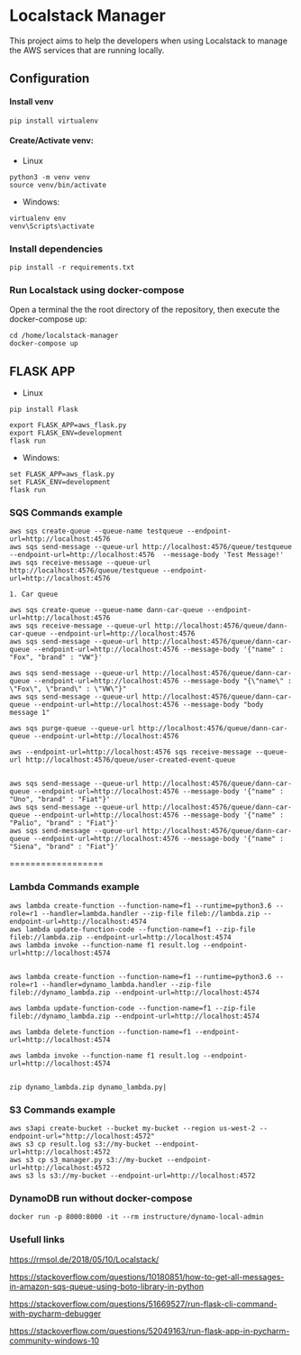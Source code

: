

# Localstack Manager

This project aims to help the developers when using Localstack to manage the AWS services that are running locally.


## Configuration

#### Install venv
```
pip install virtualenv
```

#### Create/Activate venv:
- Linux
```
python3 -m venv venv
source venv/bin/activate
```

- Windows:
```
virtualenv env
venv\Scripts\activate
```

### Install dependencies
``` 
pip install -r requirements.txt
```

### Run Localstack using docker-compose

Open a terminal the the root directory of the repository, then execute the docker-compose up:

```
cd /home/localstack-manager
docker-compose up
```

## FLASK APP

- Linux
```
pip install Flask

export FLASK_APP=aws_flask.py
export FLASK_ENV=development
flask run
```

- Windows:
 ```
set FLASK_APP=aws_flask.py
set FLASK_ENV=development
flask run
```


### SQS Commands example
```
aws sqs create-queue --queue-name testqueue --endpoint-url=http://localhost:4576 
aws sqs send-message --queue-url http://localhost:4576/queue/testqueue  --endpoint-url=http://localhost:4576  --message-body 'Test Message!' 
aws sqs receive-message --queue-url http://localhost:4576/queue/testqueue --endpoint-url=http://localhost:4576
```
```
1. Car queue

aws sqs create-queue --queue-name dann-car-queue --endpoint-url=http://localhost:4576
aws sqs receive-message --queue-url http://localhost:4576/queue/dann-car-queue --endpoint-url=http://localhost:4576
aws sqs send-message --queue-url http://localhost:4576/queue/dann-car-queue --endpoint-url=http://localhost:4576 --message-body '{"name" : "Fox", "brand" : "VW"}'

aws sqs send-message --queue-url http://localhost:4576/queue/dann-car-queue --endpoint-url=http://localhost:4576 --message-body "{\"name\" : \"Fox\", \"brand\" : \"VW\"}" 
aws sqs send-message --queue-url http://localhost:4576/queue/dann-car-queue --endpoint-url=http://localhost:4576 --message-body "body message 1" 

aws sqs purge-queue --queue-url http://localhost:4576/queue/dann-car-queue --endpoint-url=http://localhost:4576

aws --endpoint-url=http://localhost:4576 sqs receive-message --queue-url http://localhost:4576/queue/user-created-event-queue


aws sqs send-message --queue-url http://localhost:4576/queue/dann-car-queue --endpoint-url=http://localhost:4576 --message-body '{"name" : "Uno", "brand" : "Fiat"}'
aws sqs send-message --queue-url http://localhost:4576/queue/dann-car-queue --endpoint-url=http://localhost:4576 --message-body '{"name" : "Palio", "brand" : "Fiat"}'
aws sqs send-message --queue-url http://localhost:4576/queue/dann-car-queue --endpoint-url=http://localhost:4576 --message-body '{"name" : "Siena", "brand" : "Fiat"}'

```

==================
### Lambda Commands example
```
aws lambda create-function --function-name=f1 --runtime=python3.6 --role=r1 --handler=lambda.handler --zip-file fileb://lambda.zip --endpoint-url=http://localhost:4574
aws lambda update-function-code --function-name=f1 --zip-file fileb://lambda.zip --endpoint-url=http://localhost:4574
aws lambda invoke --function-name f1 result.log --endpoint-url=http://localhost:4574


aws lambda create-function --function-name=f1 --runtime=python3.6 --role=r1 --handler=dynamo_lambda.handler --zip-file fileb://dynamo_lambda.zip --endpoint-url=http://localhost:4574 

aws lambda update-function-code --function-name=f1 --zip-file fileb://dynamo_lambda.zip --endpoint-url=http://localhost:4574 

aws lambda delete-function --function-name=f1 --endpoint-url=http://localhost:4574 

aws lambda invoke --function-name f1 result.log --endpoint-url=http://localhost:4574 

 
zip dynamo_lambda.zip dynamo_lambda.py|
```
### S3 Commands example
```
aws s3api create-bucket --bucket my-bucket --region us-west-2 --endpoint-url="http://localhost:4572"
aws s3 cp result.log s3://my-bucket --endpoint-url=http://localhost:4572
aws s3 cp s3_manager.py s3://my-bucket --endpoint-url=http://localhost:4572
aws s3 ls s3://my-bucket --endpoint-url=http://localhost:4572
```

### DynamoDB run without docker-compose
```
docker run -p 8000:8000 -it --rm instructure/dynamo-local-admin
```

### Usefull links

https://rmsol.de/2018/05/10/Localstack/

https://stackoverflow.com/questions/10180851/how-to-get-all-messages-in-amazon-sqs-queue-using-boto-library-in-python

https://stackoverflow.com/questions/51669527/run-flask-cli-command-with-pycharm-debugger

https://stackoverflow.com/questions/52049163/run-flask-app-in-pycharm-community-windows-10
